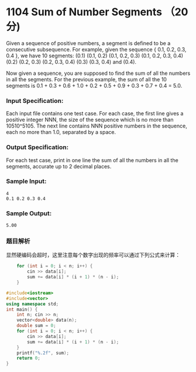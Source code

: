 # 1104 Sum of Number Segments （20 分)

Given a sequence of positive numbers, a segment is defined to be a consecutive subsequence. For example, given the sequence { 0.1, 0.2, 0.3, 0.4 }, we have 10 segments: (0.1) (0.1, 0.2) (0.1, 0.2, 0.3) (0.1, 0.2, 0.3, 0.4) (0.2) (0.2, 0.3) (0.2, 0.3, 0.4) (0.3) (0.3, 0.4) and (0.4).

Now given a sequence, you are supposed to find the sum of all the numbers in all the segments. For the previous example, the sum of all the 10 segments is 0.1 + 0.3 + 0.6 + 1.0 + 0.2 + 0.5 + 0.9 + 0.3 + 0.7 + 0.4 = 5.0.

### Input Specification:

Each input file contains one test case. For each case, the first line gives a positive integer NNN, the size of the sequence which is no more than 10510^510​5​​. The next line contains NNN positive numbers in the sequence, each no more than 1.0, separated by a space.

### Output Specification:

For each test case, print in one line the sum of all the numbers in all the segments, accurate up to 2 decimal places.

### Sample Input:

    4
    0.1 0.2 0.3 0.4
    

### Sample Output:

    5.00

### 题目解析

显然硬编码会超时，这里注意每个数字出现的频率可以通过下列公式来计算：
```C++
    for (int i = 0; i < n; i++) { 
		cin >> data[i]; 
		sum += data[i] * (i + 1) * (n - i);
	}
```


```C++
#include<iostream>
#include<vector>
using namespace std;
int main() {
	int n; cin >> n;
	vector<double> data(n);
	double sum = 0;
	for (int i = 0; i < n; i++) { 
		cin >> data[i]; 
		sum += data[i] * (i + 1) * (n - i);
	}
	printf("%.2f", sum);
	return 0;
}
```